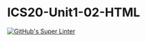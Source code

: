 # ICS20-Unit1-02-HTML

[![GitHub's Super Linter](https://github.com/jaejun-lee06/ICS20-Unit1-02-HTML/workflows/GitHub's%20Super%20Linter/badge.svg)](https://github.com/jaejun-lee06/ICS20-Unit1-02-HTML/actions)
